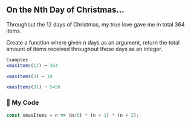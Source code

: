 ## On the Nth Day of Christmas...

Throughout the 12 days of Christmas, my true love gave me in total 364 items.

Create a function where given n days as an argument, return the total amount of items received throughout those days as an integer.
```js
Examples
xmasItems(12) ➞ 364

xmasItems(3) ➞ 10

xmasItems(31) ➞ 5456
```
### :herb: My Code
```js
const xmasItems = n => (n/6) * (n + 1) * (n + 2);
```
